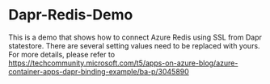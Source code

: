 # Dapr-Redis-Demo
This is a demo that shows how to connect Azure Redis using SSL from Dapr statestore.
There are several setting values need to be replaced with yours.
For more details, please refer to https://techcommunity.microsoft.com/t5/apps-on-azure-blog/azure-container-apps-dapr-binding-example/ba-p/3045890
